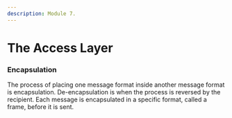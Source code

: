 ```yaml
---
description: Module 7.
---
```


# The Access Layer

### Encapsulation

The process of placing one message format inside another message format is encapsulation. De-encapsulation is when the process is reversed by the recipient. Each message is encapsulated in a specific format, called a frame, before it is sent.
